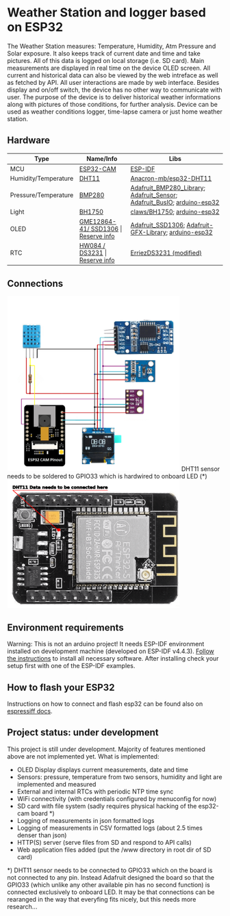 # Weather Station and logger based on ESP32

The Weather Station measures: Temperature, Humidity, Atm Pressure and Solar exposure. It also keeps track of current date and time and take pictures. All of this data is logged on local storage (i.e. SD card). Main measurements are displayed in real time on the device OLED screen. All current and historical data can also be viewed by the web intreface as well as fetched by API.
All user interactions are made by web interface. Besides display and on/off switch, the device has no other way to communicate with user.
The purpose of the device is to deliver historical weather informations along with pictures of those conditions, for further analysis.
Device can be used as weather conditions logger, time-lapse camera or just home weather station.

## Hardware

|  Type | Name/Info  | Libs  |
| ------------ | ------------ | ------------ |
| MCU  | [ESP32-CAM](https://docs.platformio.org/en/latest/boards/espressif32/esp32cam.html)  | [ESP-IDF](https://github.com/espressif/esp-idf)  |
| Humidity/Temperature  | [DHT11](http://gotronik.pl/img/dht11.pdf) | [Anacron-mb/esp32-DHT11](https://github.com/Anacron-mb/esp32-DHT11)  |
| Pressure/Temperature  |[BMP280](https://www.bosch-sensortec.com/products/environmental-sensors/pressure-sensors/bmp280/)| [Adafruit_BMP280_Library](https://github.com/adafruit/Adafruit_BMP280_Library); [Adafruit_Sensor](https://github.com/adafruit/Adafruit_Sensor); [Adafruit_BusIO](https://github.com/adafruit/Adafruit_BusIO); [arduino-esp32](https://github.com/espressif/arduino-esp32) |
|Light   |[BH1750](https://www.handsontec.com/dataspecs/sensor/BH1750%20Light%20Sensor.pdf)   |  [claws/BH1750](https://github.com/claws/BH1750); [arduino-esp32](https://github.com/espressif/arduino-esp32)  |
|OLED |[GME12864-41/ SSD1306](https://nettigo.pl/products/wyswietlacz-oled-0-96-i2c-128x64-ssd1306-bialy) \| [Reserve info](https://datasheethub.com/ssd1306-128x64-mono-0-96-inch-i2c-oled-display/) |[Adafruit_SSD1306](https://github.com/adafruit/Adafruit_SSD1306); [Adafruit-GFX-Library](https://github.com/adafruit/Adafruit-GFX-Library); [arduino-esp32](https://github.com/espressif/arduino-esp32) |
RTC | [HW084 / DS3231](http://www.szhwmake.com/prod_view.aspx?TypeId=83&Id=350&FId=t3:83:3) \| [Reserve info](https://lastminuteengineers.com/ds3231-rtc-arduino-tutorial/) |[ErriezDS3231 (modified)](https://github.com/k-nowicki/ErriezDS3231) |


## Connections
<img src="extras/pics/image_v2.0_mini.png" alt="Wiring diagram" width="80%"/>
DHT11 sensor needs to be soldered to GPIO33 which is hardwired to onboard LED (*)
<img src="extras/pics/gpio33_v2.0_mini.png" alt="GPIO33" width="80%"/>


## Environment requirements
Warning: This is not an arduino project! It needs ESP-IDF environment installed on development machine (developed on ESP-IDF v4.4.3).
[Follow the instructions](https://docs.espressif.com/projects/esp-idf/en/v4.4.3/esp32/get-started/index.html "ESP-IDF Framework") to install all necessary software. After installing check your setup first with one of the ESP-IDF examples.

## How to flash your ESP32
Instructions on how to connect and flash esp32 can be found also on [espressiff docs](https://docs.espressif.com/projects/esp-idf/en/v3.3.5/get-started-cmake/index.html#step-9-flash-to-a-device "espressiff docs").

## Project status: under development
 This project is still under development. Majority of features mentioned above are not implemented yet.
 What is implemented:
  - OLED Display displays current measurements, date and time
  - Sensors: pressure, temperature from two sensors, humidity and light are implemented and measured
  - External and internal RTCs with periodic NTP time sync
  - WiFi connectivity (with credentials configured by menuconfig for now)
  - SD card with file system (sadly requires physical hacking of the esp32-cam board *)
  - Logging of measurements in json formatted logs 
  - Logging of measurements in CSV formatted logs (about 2.5 times denser than json)
  - HTTP(S) server (serve files from SD and respond to API calls)
  - Web application files added (put the /www directory in root dir of SD card)
  
  
  *) DHT11 sensor needs to be connected to GPIO33 which on the board is not connected to any pin. Instead Adafruit designed the board so that the GPIO33 (which unlike any other available pin has no second function) is connected exclusively to onboard LED. 
It may be that connections can be rearanged in the way that everyfing fits nicely, but this needs more research...